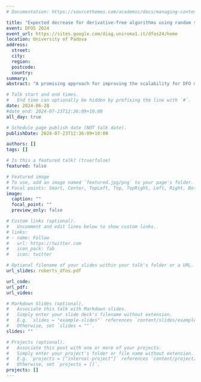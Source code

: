 ```yaml
---
# Documentation: https://sourcethemes.com/academic/docs/managing-content/

title: "Expected decrease for derivative-free algorithms using random subspaces [slides available]"
event: DFOS 2024
event_url: https://sites.google.com/diag.uniroma1.it/dfos24/home
location: University of Padova
address:
  street:
  city:
  region:
  postcode:
  country:
summary:
abstract: "A promising approach for improving the scalability for DFO methods is to work in low-dimensional subspaces that are iteratively drawn at random. For such methods, the connection between the subspace dimension and the algorithmic guarantees is not yet fully understood. I will introduce a new average-case analysis for direct search and model-based DFO in random subspaces which allows us to better understand why working in low-dimensional subspaces often outperforms higher-dimensional subspaces."

# Talk start and end times.
#   End time can optionally be hidden by prefixing the line with `#`.
date: 2024-06-28
#date_end: 2024-07-23T12:36:09+10:00
all_day: true

# Schedule page publish date (NOT talk date).
publishDate: 2024-07-23T12:36:09+10:00

authors: []
tags: []

# Is this a featured talk? (true/false)
featured: false

# Featured image
# To use, add an image named `featured.jpg/png` to your page's folder. 
# Focal points: Smart, Center, TopLeft, Top, TopRight, Left, Right, BottomLeft, Bottom, BottomRight.
image:
  caption: ""
  focal_point: ""
  preview_only: false

# Custom links (optional).
#   Uncomment and edit lines below to show custom links.
# links:
# - name: Follow
#   url: https://twitter.com
#   icon_pack: fab
#   icon: twitter

# Optional filename of your slides within your talk's folder or a URL.
url_slides: roberts_dfos.pdf

url_code:
url_pdf:
url_video:

# Markdown Slides (optional).
#   Associate this talk with Markdown slides.
#   Simply enter your slide deck's filename without extension.
#   E.g. `slides = "example-slides"` references `content/slides/example-slides.md`.
#   Otherwise, set `slides = ""`.
slides: ""

# Projects (optional).
#   Associate this post with one or more of your projects.
#   Simply enter your project's folder or file name without extension.
#   E.g. `projects = ["internal-project"]` references `content/project/deep-learning/index.md`.
#   Otherwise, set `projects = []`.
projects: []
---
```

